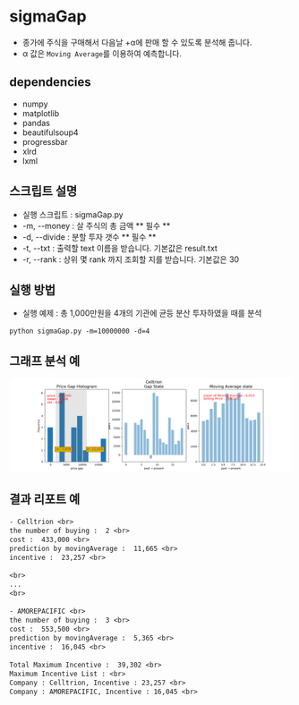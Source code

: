 # sigmaGap

+ 종가에 주식을 구매해서 다음날 +α에 판매 할 수 있도록 분석해 줍니다. 
+ α 값은 `Moving Average`를 이용하여 예측합니다.

## dependencies

+ numpy
+ matplotlib
+ pandas
+ beautifulsoup4
+ progressbar
+ xlrd
+ lxml

## 스크립트 설명

+ 실행 스크립트 : sigmaGap.py
+ -m, --money : 살 주식의 총 금액 ** 필수 **
+ -d, --divide : 분할 투자 갯수 ** 필수 **
+ -t, --txt : 출력할 text 이름을 받습니다. 기본값은 result.txt
+ -r, --rank : 상위 몇 rank 까지 조회할 지를 받습니다. 기본값은 30

## 실행 방법

+ 실행 예제 : 총 1,000만원을 4개의 기관에 균등 분산 투자하였을 때를 분석 <br>
```
python sigmaGap.py -m=10000000 -d=4
```

## 그래프 분석 예

![1](assets/Celltrion.png)


## 결과 리포트 예

```
- Celltrion <br>
the number of buying :  2 <br>
cost :  433,000 <br>
prediction by movingAverage :  11,665 <br>
incentive :  23,257 <br>

<br>
...
<br>

- AMOREPACIFIC <br>
the number of buying :  3 <br>
cost :  553,500 <br>
prediction by movingAverage :  5,365 <br>
incentive :  16,045 <br>

Total Maximum Incentive :  39,302 <br>
Maximum Incentive List : <br>
Company : Celltrion, Incentive : 23,257 <br>
Company : AMOREPACIFIC, Incentive : 16,045 <br>
```
